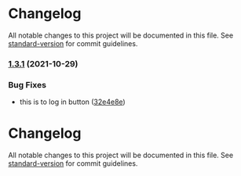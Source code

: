 # Changelog

All notable changes to this project will be documented in this file. See [standard-version](https://github.com/conventional-changelog/standard-version) for commit guidelines.

### [1.3.1](https://github.com/Lughnizaid/automatic-commit/compare/v1.3.0...v1.3.1) (2021-10-29)


### Bug Fixes

* this is to log in button ([32e4e8e](https://github.com/Lughnizaid/automatic-commit/commit/32e4e8ee1d62c0c979efbd57797dbbee5d8f591b))

# Changelog

All notable changes to this project will be documented in this file. See [standard-version](https://github.com/conventional-changelog/standard-version) for commit guidelines.
